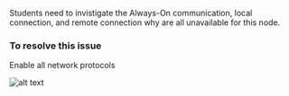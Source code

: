 Students need to invistigate the Always-On communication, local connection, and remote connection why are all unavailable for this node.


### To resolve this issue

Enable all network protocols

![alt text](https://github.com/MohamedAbdelhalem/dbatools/blob/main/Features_and_Administration/RES/media/DisableNetworkProtocols.png)
